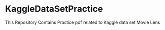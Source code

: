 # KaggleDataSetPractice
This Repository Contains Practice pdf related to Kaggle data set Movie Lens
